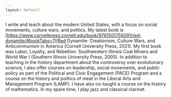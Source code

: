```yaml
---
layout: default
---
```


I write and teach about the modern United States, with a focus on social movements, culture wars, and politics.  My latest book is [https://www.cornellpress.cornell.edu/book/9781501759291/red-dynamite/#bookTabs=1](Red Dynamite: Creationism, Culture Wars, and Anticommunism in America (Cornell University Press, 2021). My first book was Labor, Loyalty, and Rebellion: Southwestern Illinois Coal Miners and World War I (Southern Illinois University Press, 2005). In addition to teaching in the history department about the controversy over evolutionary science, I also offer courses on leadership, social movements, and public policy as part of the Political and Civic Engagement (PACE) Program and a course on the history and politics of meat in the Liberal Arts and Management Program (LAMP).  I have also co-taught a course on the history of mathematics.  In my spare time, I play jazz and classical clarinet.